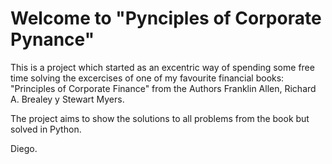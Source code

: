 # Welcome to "Pynciples of Corporate Pynance"
This is a project which started as an excentric way of spending some free time solving the excercises of one of my favourite financial books: "Principles of Corporate Finance" from the Authors Franklin Allen, Richard A. Brealey y Stewart Myers.

The project aims to show the solutions to all problems from the book but solved in Python. 

Diego. 
